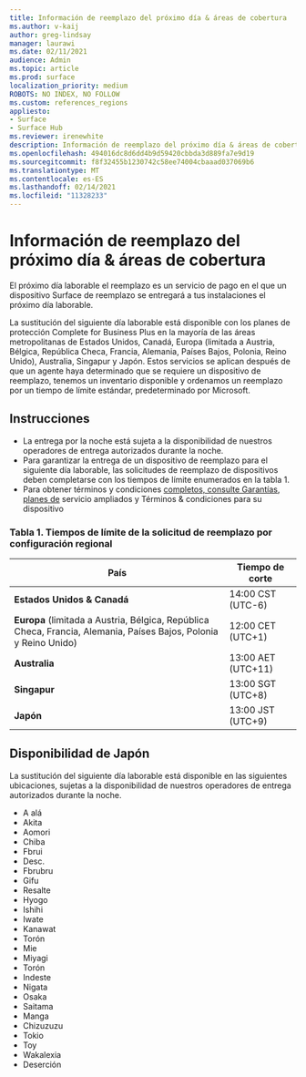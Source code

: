 ```yaml
---
title: Información de reemplazo del próximo día & áreas de cobertura
ms.author: v-kaij
author: greg-lindsay
manager: laurawi
ms.date: 02/11/2021
audience: Admin
ms.topic: article
ms.prod: surface
localization_priority: medium
ROBOTS: NO INDEX, NO FOLLOW
ms.custom: references_regions
appliesto:
- Surface
- Surface Hub
ms.reviewer: irenewhite
description: Información de reemplazo del próximo día & áreas de cobertura.
ms.openlocfilehash: 494016dc8d6dd4b9d59420cbbda3d889fa7e9d19
ms.sourcegitcommit: f8f32455b1230742c58ee74004cbaaad037069b6
ms.translationtype: MT
ms.contentlocale: es-ES
ms.lasthandoff: 02/14/2021
ms.locfileid: "11328233"
---
```

# Información de reemplazo del próximo día & áreas de cobertura

El próximo día laborable el reemplazo es un servicio de pago en el que un dispositivo Surface de reemplazo se entregará a tus instalaciones el próximo día laborable. 

La sustitución del siguiente día laborable está disponible con los planes de protección Complete for Business Plus en la mayoría de las áreas metropolitanas de Estados Unidos, Canadá, Europa (limitada a Austria, Bélgica, República Checa, Francia, Alemania, Países Bajos, Polonia, Reino Unido), Australia, Singapur y Japón. Estos servicios se aplican después de que un agente haya determinado que se requiere un dispositivo de reemplazo, tenemos un inventario disponible y ordenamos un reemplazo por un tiempo de límite estándar, predeterminado por Microsoft. 

## Instrucciones

- La entrega por la noche está sujeta a la disponibilidad de nuestros operadores de entrega autorizados durante la noche.
- Para garantizar la entrega de un dispositivo de reemplazo para el siguiente día laborable, las solicitudes de reemplazo de dispositivos deben completarse con los tiempos de límite enumerados en la tabla 1. 
- Para obtener términos y condiciones [completos, consulte Garantías, planes de](https://support.microsoft.com/topic/warranties-extended-service-plans-and-terms-conditions-for-your-device-eedf7a23-84a7-1a47-480b-0e10503eedf5) servicio ampliados y Términos & condiciones para su dispositivo

### Tabla 1. Tiempos de límite de la solicitud de reemplazo por configuración regional

| País                                                                                                    | Tiempo de corte |
| -------------------------------------------------------------------------------------------------------------- | --------------- |
| **Estados Unidos & Canadá**                                                                                     | 14:00 CST (UTC-6)      |
| **Europa** (limitada a Austria, Bélgica, República Checa, Francia, Alemania, Países Bajos, Polonia y Reino Unido) | 12:00 CET (UTC+1)     |
| **Australia**                                                                                                  | 13:00 AET (UTC+11)    |
| **Singapur**                                                                                                  | 13:00 SGT (UTC+8)   |
| **Japón**                                                                                                      | 13:00 JST (UTC+9)   |


## Disponibilidad de Japón 

La sustitución del siguiente día laborable está disponible en las siguientes ubicaciones, sujetas a la disponibilidad de nuestros operadores de entrega autorizados durante la noche. 

- A alá
- Akita
- Aomori
- Chiba
- Fbrui
- Desc.
- Fbrubru
- Gifu
- Resalte
- Hyogo
- Ishihi
- Iwate
- Kanawat
- Torón
- Mie
- Miyagi
- Torón
- Indeste
- Nigata
- Osaka
- Saitama
- Manga
- Chizuzuzu
- Tokio
- Toy
- Wakalexia
- Deserción

